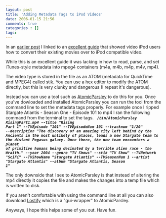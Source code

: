 ```yaml
---
layout: post
title: 'Adding Metadata Tags to iPod Videos'
date: 2006-01-15 21:56
comments: true
categories : []
tags:
---
```

In an <a href="http://fusion94.org/blog/video-ipod-guide.htm">earlier post</a> I linked to an <a href="http://plasticbugs.com/?p=305">excellent guide</a> that showed video iPod users how to convert their existing movies over to iPod compatible video.

While this is an excellent guide it was lacking in how to read, parse, and set iTunes-style metadata into mpeg4 containers (m4a, m4b, m4p, m4v, mp4).

The video type is stored in the file as an ATOM (metadata for QuickTime and MPEG4) called stik. You can use a hex editor to modify the ATOM directly, but this is very clunky and dangerous (I repeat it's dangerous).


Instead you can use a tool such as <a href="http://atomicparsley.sourceforge.net/">AtomicParsley</a> to do this for you. Once you've dowloaded and installed AtomicParsley you can run the tool from the command line to set the metadata tags properly. For example once I ripped Stargate Atlantis - Season One - Episode 101 to mp4 I ran the following command from the terminal to set the tags.
<code>
<strong><em>/bin/AtomicParsley RisingPart1.mp4 --title "Rising Part 1" --TVEpisode "101" --TVEpisodeNum 101 --tracknum "1/20" --description "The discovery of an amazing city left behind by the Ancients in the most unlikely of places, leads a new Stargate team to the distant Pegasus galaxy. Once there, the new team encounters a planet of primitive humans being decimated by a terrible alien race - the Wraith." --year 2004 --genre "TV Shows" --stik "TV Show" --TVNetwork "SciFi" --TVShowName "Stargate Atlantis" --TVSeasonNum 1 --artist "Stargate Atlantis" --album "Stargate Atlantis, Season 1"</em></strong></code>

The only downside that I see to AtomicParsley is that instead of altering the mp4 directly it copies the file and makes the changes into a temp file which is written to disk.

If you aren't comfortable with using the command line at all you can also download <a href="http://home.comcast.net/~lowellstewart/lostify/">Lostify</a> which is a "gui-wrapper" to AtomicParsley.

Anyways, I hope this helps some of you out. Have fun.

